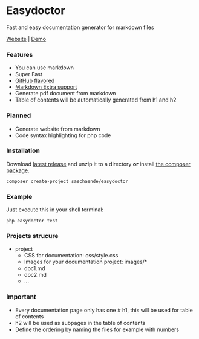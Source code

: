 # Easydoctor

Fast and easy documentation generator for markdown files

[Website](http://easydoctor.sascha-ende.de) | [Demo](http://easydoctor.sascha-ende.de/demo)

### Features

* You can use markdown
* Super Fast
* [GitHub flavored](https://help.github.com/articles/github-flavored-markdown)
* [Markdown Extra support](https://github.com/erusev/parsedown-extra)
* Generate pdf document from markdown
* Table of contents will be automatically generated from h1 and h2

### Planned

* Generate website from markdown
* Code syntax highlighting for php code

### Installation

Download [latest release](https://github.com/saschaende/easydoctor/releases/latest) and unzip it to a directory **or** install [the composer package](https://packagist.org/packages/saschaende/easydoctor).

    composer create-project saschaende/easydoctor

### Example

Just execute this in your shell terminal:

``` 
php easydoctor test
```

### Projects strucure

* project
    * CSS for documentation: css/style.css
    * Images for your documentation project: images/*
    * doc1.md
    * doc2.md
    * ...
    
### Important

* Every documentation page only has one # h1, this will be used for table of contents
* h2 will be used as subpages in the table of contents
* Define the ordering by naming the files for example with numbers